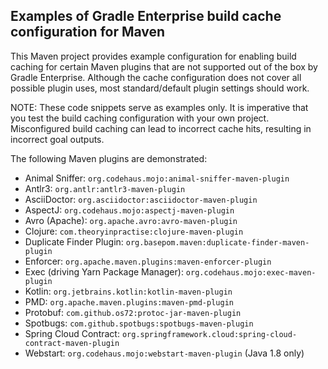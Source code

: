 ## Examples of Gradle Enterprise build cache configuration for Maven

This Maven project provides example configuration for enabling build caching for certain Maven plugins that are not supported out of the box by Gradle Enterprise.
Although the cache configuration does not cover all possible plugin uses, most standard/default plugin settings should work.

NOTE: These code snippets serve as examples only. It is imperative that you test the build caching configuration with your own project.
Misconfigured build caching can lead to incorrect cache hits, resulting in incorrect goal outputs.

The following Maven plugins are demonstrated:
- Animal Sniffer: `org.codehaus.mojo:animal-sniffer-maven-plugin`
- Antlr3: `org.antlr:antlr3-maven-plugin`
- AsciiDoctor: `org.asciidoctor:asciidoctor-maven-plugin`
- AspectJ: `org.codehaus.mojo:aspectj-maven-plugin`
- Avro (Apache): `org.apache.avro:avro-maven-plugin`
- Clojure: `com.theoryinpractise:clojure-maven-plugin`
- Duplicate Finder Plugin: `org.basepom.maven:duplicate-finder-maven-plugin`
- Enforcer: `org.apache.maven.plugins:maven-enforcer-plugin`
- Exec (driving Yarn Package Manager): `org.codehaus.mojo:exec-maven-plugin`
- Kotlin: `org.jetbrains.kotlin:kotlin-maven-plugin`
- PMD: `org.apache.maven.plugins:maven-pmd-plugin`
- Protobuf: `com.github.os72:protoc-jar-maven-plugin`
- Spotbugs: `com.github.spotbugs:spotbugs-maven-plugin`
- Spring Cloud Contract: `org.springframework.cloud:spring-cloud-contract-maven-plugin`
- Webstart: `org.codehaus.mojo:webstart-maven-plugin` (Java 1.8 only)
